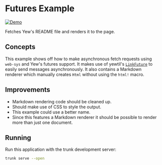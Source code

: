 # Futures Example

[![Demo](https://img.shields.io/website?label=demo&url=https%3A%2F%2Fexamples.yew.rs%2Ffutures)](https://examples.yew.rs/futures)

Fetches Yew's README file and renders it to the page.

## Concepts

This example shows off how to make asynchronous fetch requests using `web-sys` and Yew's futures support.
It makes use of yewtil's [`LinkFuture`] to easily send messages asynchronously.
It also contains a Markdown renderer which manually creates `Html` without using the `html!` macro.

## Improvements

- Markdown rendering code should be cleaned up.
- Should make use of CSS to style the output.
- This example could use a better name.
- Since this features a Markdown renderer it should be possible to render more than just one document.

[`linkfuture`]: https://docs.rs/yewtil/latest/yewtil/future/trait.LinkFuture.html

## Running

Run this application with the trunk development server:

```bash
trunk serve --open
```
